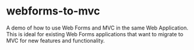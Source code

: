 webforms-to-mvc
===============

A demo of how to use Web Forms and MVC in the same Web Application. This is ideal for existing Web Forms applications that want to migrate to MVC for new features and functionality.
